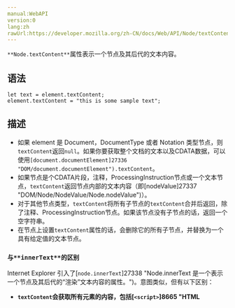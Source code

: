 ```yaml
---
manual:WebAPI
version:0
lang:zh
rawUrl:https://developer.mozilla.org/zh-CN/docs/Web/API/Node/textContent
---
```






`**Node.textContent**`属性表示一个节点及其后代的文本内容。


## 语法<a name="Syntax"></a>

```
let text = element.textContent;
element.textContent = "this is some sample text";

```

## 描述<a name="Notes"></a>

* 如果 element 是 Document，DocumentType 或者 Notation 类型节点，则`textContent`返回`null`。如果你要获取整个文档的文本以及CDATA数据，可以使用`[document.documentElement]27336 "DOM/document.documentElement").textContent`。
* 如果节点是个CDATA片段，注释，ProcessingInstruction节点或一个文本节点，`textContent`返回节点内部的文本内容（即[nodeValue]27337 "DOM/Node/NodeValue/Node.nodeValue")）。
* 对于其他节点类型，`textContent`将所有子节点的`textContent`合并后返回，除了注释、ProcessingInstruction节点。如果该节点没有子节点的话，返回一个空字符串。
* 在节点上设置`textContent`属性的话，会删除它的所有子节点，并替换为一个具有给定值的文本节点。

### `与**innerText**的区别`<a name="与innerText的区别"></a>


Internet Explorer 引入了[`node.innerText`]27338 "Node.innerText 是一个表示一个节点及其后代的“渲染”文本内容的属性。")。意图类似，但有以下区别：


* **`textContent`**会获取所有元素的内容，包括[`<script>`]8665 "HTML <script> 元素用于嵌入或引用可执行脚本。")和[`<style>`]16540 "HTML的<style>元素包含了文档的样式化信息或者文档的一部分，该标签的样式信息通常是CSS的格式。")元素，然而**innerText**不会。
* `innerText`受 CSS 样式的影响，并且不会返回隐藏元素的文本，而textContent会。
* 由于`innerText`受 CSS 样式的影响，它会触发重排（reflow），但`textContent`不会。
* `textContent 不同的是`, 在 Internet Explorer (对于小于等于 IE11 的版本) 中对 innerText 进行修改， 不仅会移除当前元素的子节点，而且还会永久性地破坏所有后代文本节点（所以不可能再次将节点再次插入到任何其他元素或同一元素中）。

### 与**innerHTML**的区别<a name="与innerHTML的区别"></a>


`正如`其名称`，innerHTML``返回``HTML``文本。`通常，为了在元素中检索或写入文本，人们使用innerHTML。但是，textContent通常具有更好的性能，因为文本不会被解析为HTML。此外，使用textContent可以防止<abbr>XSS</abbr>攻击。


## 例子<a name="Example"></a>

```
// 给定如下HTML:
//   <div id="divA">This is <span>some</span> text</div>

// 获得文本内容:
var text = document.getElementById("divA").textContent;
// |text| is set to "This is some text".

// 设置文本内容:
document.getElementById("divA").textContent = "This is some text";
// divA的HTML现在是这样的:
//   <div id="divA">This is some text</div>
```

## Polyfill for IE8<a name="Polyfill_for_IE8"></a>

```
if (Object.defineProperty 
  && Object.getOwnPropertyDescriptor 
  && Object.getOwnPropertyDescriptor(Element.prototype, "textContent") 
  && !Object.getOwnPropertyDescriptor(Element.prototype, "textContent").get) {
  (function() {
    var innerText = Object.getOwnPropertyDescriptor(Element.prototype, "innerText");
    Object.defineProperty(Element.prototype, "textContent",
     {
       get: function() {
         return innerText.get.call(this);
       },
       set: function(s) {
         return innerText.set.call(this, s);
       }
     }
   );
  })();
}
```





## 浏览器兼容性<a name="浏览器兼容性"></a>


**[We&#39;re converting our compatibility data into a machine-readable JSON format]3344 "")**. This compatibility table still uses the old format, because we haven&#39;t yet converted the data it contains.**[Find out how you can help!]3392 "")**


* 
* 

Feature | Chrome | Firefox (Gecko) | Internet Explorer | Opera | Safari 
Basic support | 1+ | (Yes) | 9 | (Yes) | (Yes) 




## 规范<a name="Specification"></a>

* [textContent]27339 "")

## 相关链接<a name="相关链接"></a>

* [More on differences between`innerText`and`textContent`]27340 "")



## 文档标签和贡献者
**标签：**
* [innerHTML]27341 "")
* [innerText]27342 "")
* [Node.textContent]27343 "")

**此页面的贡献者：**[zhuangyin]22547 ""),[xgqfrms-GitHub]57 ""),[Wushaowei]27344 ""),[AlexChao]3728 ""),[teoli]160 ""),[chyingp]27345 "")
**最后编辑者:**[zhuangyin]22547 ""),<time>May 15, 2018, 12:25:46 AM</time>


